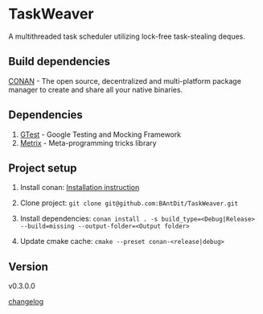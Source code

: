 
# TaskWeaver

A multithreaded task scheduler utilizing lock-free task-stealing deques.

## Build dependencies
[CONAN](https://conan.io/) - The open source, decentralized and multi-platform package
manager to create and share all your native binaries.

## Dependencies

1. [GTest](https://github.com/google/googletest) - Google Testing and Mocking Framework
2. [Metrix](https://github.com/BAntDit/easy-mp) - Meta-programming tricks library

## Project setup 

1. Install conan: [Installation instruction](https://docs.conan.io/2/installation.html)

2. Clone project: `git clone git@github.com:BAntDit/TaskWeaver.git`

3. Install dependencies: `conan install . -s build_type=<Debug|Release> --build=missing --output-folder=<Output folder>`

4. Update cmake cache: `cmake --preset conan-<release|debug>`

## Version 

v0.3.0.0

[changelog](CHANGELOG.md)
